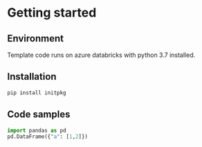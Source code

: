 # Getting started

## Environment
Template code runs on azure databricks with python 3.7 installed.


## Installation
```bash
pip install initpkg
```
## Code samples
```python
import pandas as pd
pd.DataFrame({"a": [1,2]})
```
